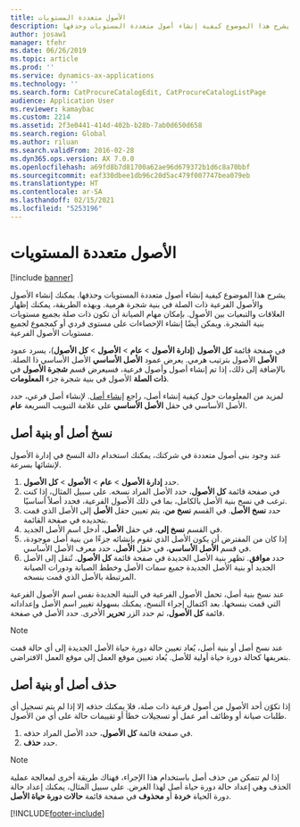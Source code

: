 ```yaml
---
title: الأصول متعددة المستويات
description: يشرح هذا الموضوع كيفية إنشاء أصول متعددة المستويات وحذفها.
author: josaw1
manager: tfehr
ms.date: 06/26/2019
ms.topic: article
ms.prod: ''
ms.service: dynamics-ax-applications
ms.technology: ''
ms.search.form: CatProcureCatalogEdit, CatProcureCatalogListPage
audience: Application User
ms.reviewer: kamaybac
ms.custom: 2214
ms.assetid: 2f3e0441-414d-402b-b28b-7ab0d650d658
ms.search.region: Global
ms.author: riluan
ms.search.validFrom: 2016-02-28
ms.dyn365.ops.version: AX 7.0.0
ms.openlocfilehash: a69fd8b7d81700a62ae96d679372b1d6c8a70bbf
ms.sourcegitcommit: eaf330dbee1db96c20d5ac479f007747bea079eb
ms.translationtype: HT
ms.contentlocale: ar-SA
ms.lasthandoff: 02/15/2021
ms.locfileid: "5253196"
---
```

# <a name="multi-level-assets"></a>الأصول متعددة المستويات

[!include [banner](../../includes/banner.md)]

 

يشرح هذا الموضوع كيفية إنشاء أصول متعددة المستويات وحذفها. يمكنك إنشاء الأصول والأصول الفرعية ذات الصلة في بنية شجرة هرمية. وبهذه الطريقة، يمكنك إظهار العلاقات والتبعيات بين الأصول. بإمكان مهام الصيانة أن تكون ذات صلة بجميع مستويات بنية الشجرة. ويمكن أيضًا إنشاء الإحصاءات على مستوى فردي أو كمجموع لجميع مستويات الأصول الفرعية.

في صفحة قائمة **كل الأصول‬** (**إدارة الأصول‬** \> **عام** \> **الأصول‬** \> **كل الأصول‬**)، يسرد عمود **الأصل** الأصول‬ بترتيب هرمي. يعرض عمود **الأصل الأساسي** الأصل الأساسي ذا الصلة. بالإضافة إلى ذلك، إذا تم إنشاء أصول وأصول فرعية، فسيعرض قسم **شجرة الأصول** في جزء **المعلومات‏‎ ذات الصلة** الأصول في بنية شجرة.

لمزيد من المعلومات حول كيفية إنشاء أصل، راجع [إنشاء أصل](../objects/create-an-object.md). لإنشاء أصل فرعي، حدد الأصل الأساسي في حقل **الأصل الأساسي** على علامة التبويب السريعة **عام**.

## <a name="copy-an-asset-or-asset-structure"></a>نسخ أصل أو بنية أصل

عند وجود بنى أصول متعددة في شركتك، يمكنك استخدام دالة النسخ في إدارة الأصول لإنشائها بسرعة.

1. حدد **إدارة الأصول** \> **عام** \> **الأصول** \> **كل الأصول‏‎**.
2. في صفحة قائمة **كل الأصول**، حدد الأصل المراد نسخه. على سبيل المثال، إذا كنت ترغب في نسخ بنية الأصل بالكامل، بما في ذلك الأصول الفرعية، فحدد أصلاً أساسيًا.
3. حدد **نسخ الأصل**. في القسم **نسخ من**، يتم تعيين حقل **الأصل** إلى الأصل الذي قمت بتحديده في صفحة القائمة.
4. في القسم **نسخ إلى**، في حقل **الأصل**، أدخل اسم الأصل الجديد.
5. إذا كان من المفترض أن يكون الأصل الذي تقوم بإنشائه جزءًا من بنية أصل موجودة، في قسم **الأصل الأساسي**، في حقل **الأصل**، حدد معرف الأصل الأساسي.
6. حدد **موافق**. تظهر بنية الأصل الجديدة في صفحة قائمة **كل الأصول**. تُنقل إلى الأصل الجديد أو بنية الأصل الجديدة جميع سمات الأصل وخطط الصيانة ودورات الصيانة المرتبطة بالأصل الذي قمت بنسخه.

عند نسخ بنية أصل، تحمل الأصول الفرعية في البنية الجديدة نفس اسم الأصول الفرعية التي قمت بنسخها. بعد اكتمال إجراء النسخ، يمكنك بسهولة تغيير اسم الأصل وإعداداته الأخرى. حدد الأصل في صفحة‏‎ قائمة **كل الأصول**، ثم حدد الزر **تحرير**.

> [!NOTE]
> عند نسخ أصل أو بنية أصل، يُعاد تعيين حالة دورة حياة الأصل الجديدة إلى أي حالة قمت بتعريفها كحالة دورة حياة أولية للأصل. يُعاد تعيين موقع العمل إلى موقع العمل الافتراضي.

## <a name="delete-an-asset-or-asset-structure"></a>حذف أصل أو بنية أصل

إذا تكوّن أحد الأصول من أصول فرعية ذات صلة، فلا يمكنك حذفه إلا إذا لم يتم تسجيل أي طلبات صيانة أو وظائف أمر عمل أو تسجيلات خطأ أو تقييمات حالة على أي من الأصول.

1. في صفحة قائمة **كل الأصول**، حدد الأصل المراد حذفه.
2. حدد **حذف**.

> [!NOTE]
> إذا لم تتمكن من حذف أصل باستخدام هذا الإجراء، فهناك طريقة أخرى لمعالجة عملية الحذف وهي إعداد حالة دورة حياة أصل لهذا الغرض. على سبيل المثال، يمكنك إعداد حالة دورة الحياة **خردة** أو **محذوف** في صفحة قائمة **حالات دورة حياة الأصل**.


[!INCLUDE[footer-include](../../../includes/footer-banner.md)]